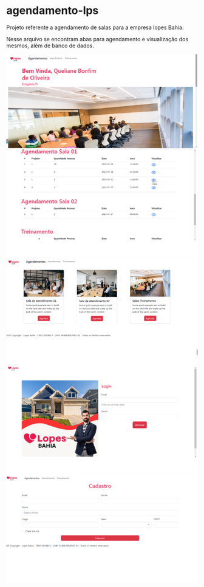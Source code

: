 # agendamento-lps
Projeto referente a agendamento de salas para a empresa lopes Bahia.

Nesse arquivo se encontram abas para agendamento e visualização dos mesmos, além de banco de dados.

<img src="https://github.com/Quelii/agendamento-lps/blob/main/img/agendamento.png">
<img src="https://github.com/Quelii/agendamento-lps/blob/main/img/agendamento%2002.png">
<img src="https://github.com/Quelii/agendamento-lps/blob/main/img/agendamento%2003.png">
<img src="https://github.com/Quelii/agendamento-lps/blob/main/img/agendamento04.png?raw=true">

<img src="https://github.com/Quelii/agendamento-lps/blob/main/img/agendamento05.png">
